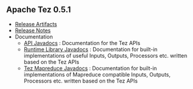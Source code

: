 <!--
   Licensed to the Apache Software Foundation (ASF) under one or more
   contributor license agreements.  See the NOTICE file distributed with
   this work for additional information regarding copyright ownership.
   The ASF licenses this file to You under the Apache License, Version 2.0
   (the "License"); you may not use this file except in compliance with
   the License.  You may obtain a copy of the License at

       http://www.apache.org/licenses/LICENSE-2.0

   Unless required by applicable law or agreed to in writing, software
   distributed under the License is distributed on an "AS IS" BASIS,
   WITHOUT WARRANTIES OR CONDITIONS OF ANY KIND, either express or implied.
   See the License for the specific language governing permissions and
   limitations under the License.
-->

<head><title>Apache Tez 0.5.1</title></head>

Apache Tez 0.5.1
----------------

- [Release Artifacts](http://www.apache.org/dyn/closer.cgi/tez/0.5.1/)
- [Release Notes](0.5.1/release-notes.txt)
- Documentation
    - [API Javadocs](0.5.1/tez-api-javadocs/index.html) : Documentation for the Tez APIs
    - [Runtime Library Javadocs](0.5.1/tez-runtime-library-javadocs/index.html) : Documentation for built-in implementations of useful Inputs, Outputs, Processors etc. written based on the Tez APIs 
    - [Tez Mapreduce Javadocs](0.5.1/tez-mapreduce-javadocs/index.html) : Documentation for built-in implementations of Mapreduce compatible Inputs, Outputs, Processors etc. written based on the Tez APIs 

